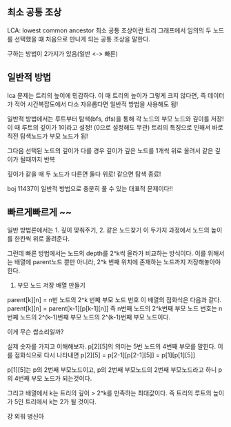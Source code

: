 ## 최소 공통 조상
LCA: lowest common ancestor
최소 공통 조상이란 트리 그래프에서 임의의 두 노드를 선택했을 떄 처음으로 만나게 되는 공통 조상을 말한다.

구하는 방법이 2가지가 있음(일반 <-> 빠른)

## 일반적 방법
lca 문제는 트리의 높이에 민감하다.
이 때 트리의 높이가 그렇게 크지 않다면, 즉 데이터가 적어 시간복잡도에서 다소 자유롭다면 일반적 방법을 사용해도 됨!

일반적 방법에서는 루트부터 탐색(bfs, dfs)을 통해 각 노드의 부모 노드와 깊이를 저장!
이 때 루트의 깊이가 1이라고 설정! (0으로 설정해도 무관)
트리의 특징으로 인해서 바로 직전 탐색노드가 부모 노드가 됨!

그다음 선택된 노드의 깊이가 다를 경우 깊이가 깊은 노드를 1개씩 위로 올려서 같은 깊이가 될때까지 반복

깊이가 같을 때 두 노드가 다른면 둘다 위로!
같으면 탐색 종료!

boj 11437이 일반적 방법으로 충분히 풀 수 있는 대표적 문제이다!!

## 빠르게빠르게 ~~
일반 방법론에서는 1. 깊이 맞춰주기, 2. 같은 노드찾기 이 두가지 과정에서 노드의 높이를 한칸씩 위로 올려준다.

그런데 빠른 방법에서는 노드의 depth를 2^k씩 올라가 비교하는 방식이다.
이를 위해서는 배열에 parent노드 뿐만 아니라, 2^k 번째 위치에 존재하는 노드까지 저장해놓아야 한다.

1. 부모 노드 저장 배열 만들기

parent[k][n] = n번 노드의 2^k 번째 부모 노드 번호
이 배열의 점화식은 다음과 같다.
parent[k][n] = parent[k-1][p[k-1][n]]
즉 n번째 노드의 2^k번째 부모 노드 번호는
n번째 노드의 2^(k-1)번째 부모 노드의 2^(k-1)번째 부모 노드이다.

이게 무슨 쌉소리일까?

실제 숫자를 가지고 이해해보자.
p[2][5]의 의미는 5번 노드의 4번째 부모를 말한다.
이를 점화식으로 다시 나타내면
p[2][5] = p[2-1][p[2-1][5]] = p[1][p[1][5]]

p[1][5]는 p의 2번째 부모노드이고,
p의 2번째 부모노드의 2번째 부모노드라고 하니 
p의 4번째 부모 노드가 되는것이다.

그리고 배열에서 k는 트리의 깊이 > 2^k를 만족하는 최대값이다.
즉 트리의 루트의 높이가 5인 트리에서 k는 2가 될 것이다.

걍 외워 병신아



